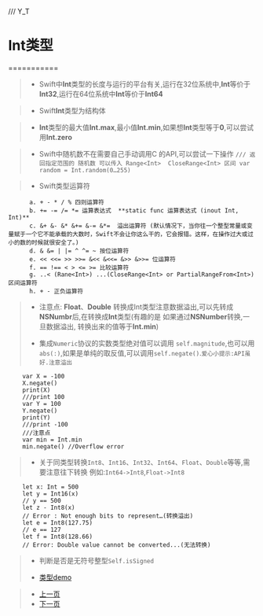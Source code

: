 /// Y_T

# Int类型
===========

> - Swift中**Int**类型的长度与运行的平台有关,运行在32位系统中,**Int**等价于**Int32**,运行在64位系统中**Int**等价于**Int64**
 
> - Swift**Int**类型为结构体

> - **Int**类型的最大值**Int.max**,最小值**Int.min**,如果想**Int**类型等于**0**,可以尝试用**Int.zero**

> - Swift中随机数不在需要自己手动调用C 的API,可以尝试一下操作
> `
> /// 返回指定范围的 随机数 可以传入 Range<Int>  CloseRange<Int> 区间
    var random = Int.random(0…255)
  `

> - Swift类型运算符
> 
          a. + - * / % 四则运算符
          b. += -= /= *= 运算表达式  **static func 运算表达式 (inout Int, Int)**
          c. &+ &- &* &+= &-= &*=  溢出运算符 (默认情况下，当你往一个整型常量或变量赋于一个它不能承载的大数时，Swift不会让你这么干的，它会报错。这样，在操作过大或过小的数的时候就很安全了。)
          d. & &= | |= ^ ^= ~ 按位运算符
          e. << <<= >> >>= &<< &<<= &>> &>>= 位运算符
          f. == !== < > <= >= 比较运算符
          g. ..< (Rane<Int>) ...(CloseRange<Int> or PartialRangeFrom<Int>) 区间运算符
          h. + - 正负运算符
         
> - 注意点: **Float**、**Double** 转换成Int类型注意数据溢出,可以先转成**NSNumbr**后,在转换成**Int**类型(有趣的是 如果通过**NSNumber**转换,一旦数据溢出, 转换出来的值等于**Int.min**)
> 
> - 集成`Numeric`协议的实数类型绝对值可以调用 `self.magnitude`,也可以用`abs(:)`,如果是单纯的取反值,可以调用`self.negate()`.`爱心小提示:API虽好.注意溢出`
> 
> 
 		var X = -100
		X.negate()
		print(X)
		///print 100
		var Y = 100
		Y.negate()
		print(Y)
		///print -100
		///注意点
		var min = Int.min
		min.negate() //Overflow error 
	
> 
> - 关于同类型转换`Int8`、`Int16`、`Int32`、`Int64`、`Float`、`Double`等等,需要注意往下转换 例如:`Int64->Int8`,`Float->Int8`
> 		
>
		let x: Int = 500
		let y = Int16(x)
		// y == 500
		let z - Int8(x)
		// Error : Not enough bits to represent…(转换溢出)
		let e = Int8(127.75)
		// e == 127
		let f = Int8(128.66)
		// Error: Double value cannot be converted...(无法转换)
	 
> - 判断是否是无符号整型`Self.isSigned`
> 
> - [类型demo](./Code/BaseTypeProtocol.swift)
         
> - [上一页](0.目录.md)  
> - [下一页](1.2Float类型.md)
